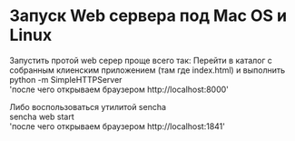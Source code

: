 Запуск Web сервера под Mac OS и Linux
=============================================

Запустить протой web серер проще всего так:
Перейти в каталог с собранным клиенским приложением (там где index.html) и выполнить  
python -m SimpleHTTPServer  
'после чего открываем браузером http://localhost:8000'

Либо воспользоваться утилитой sencha  
sencha web start  
'после чего открываем браузером http://localhost:1841'
